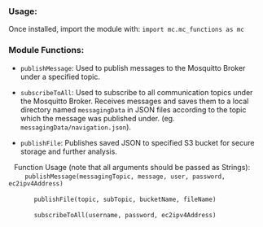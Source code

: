 ### Usage:
Once installed, import the module with: `import mc.mc_functions as mc`

### Module Functions:

- `publishMessage`: Used to publish messages to the Mosquitto Broker under a specified topic.  

- `subscribeToAll`: Used to subscribe to all communication topics under the Mosquitto Broker. Receives messages and saves them to a local directory named `messagingData` in JSON files according to the topic which the message was published under. (eg. `messagingData/navigation.json`). 

- `publishFile`: Publishes saved JSON to specified S3 bucket for secure storage and further analysis.

&ensp; Function Usage (note that all arguments should be passed as Strings):
&emsp; &emsp; &emsp;`publishMessage(messagingTopic, message, user, password, ec2ipv4Address)`

&emsp; &emsp; &emsp;`publishFile(topic, subTopic, bucketName, fileName)`

&emsp; &emsp; &emsp;`subscribeToAll(username, password, ec2ipv4Address)`
